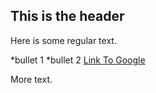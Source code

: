 ## This is the header

Here is some regular text.

*bullet 1
*bullet 2
[Link To Google](http://google.com)

More text.